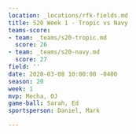 ```yaml
---
location: _locations/rfk-fields.md
title: S20 Week 1 - Tropic vs Navy
teams-score:
- team: _teams/s20-tropic.md
  score: 26
- team: _teams/s20-navy.md
  score: 27
field: ''
date: 2020-03-08 10:00:00 -0400
season: 20
week: 1
mvp: Mecha, OJ
game-ball: Sarah, Ed
sportsperson: Daniel, Mark

---
```

